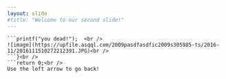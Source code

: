 ```yaml
---
layout: slide
#title: "Welcome to our second slide!"
---
```

```if(you 23333333){  <br />
```printf("you dead!");  <br />
![image](https://upfile.asqql.com/2009pasdfasdfic2009s305985-ts/2016-11/2016111510272212391.JPG)<br />
```}<br />
```return 0;<br />
Use the left arrow to go back!
